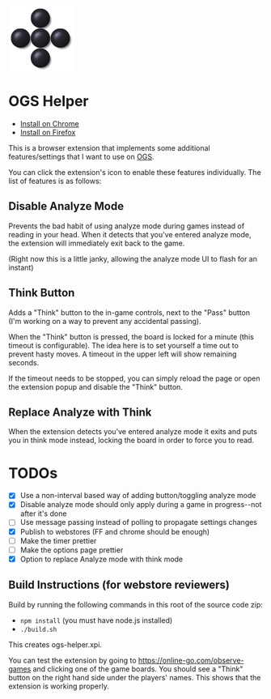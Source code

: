 ![logo](./resources/img/icon128.png)

# OGS Helper

- [Install on Chrome](https://chrome.google.com/webstore/detail/ogs-helper/biiacfebamlnmhlnfccicadcgdbclmei)
- [Install on Firefox](https://addons.mozilla.org/en-US/firefox/addon/ogs-helper)

This is a browser extension that implements some additional features/settings that I want to use on [OGS](https://online-go.com).

You can click the extension's icon to enable these features individually. The list of features is as follows:

## Disable Analyze Mode

Prevents the bad habit of using analyze mode during games instead of reading in your head. When it detects that you've entered analyze mode,
the extension will immediately exit back to the game.

(Right now this is a little janky, allowing the analyze mode UI to flash for an instant)

## Think Button

Adds a "Think" button to the in-game controls, next to the "Pass" button (I'm working on a way to prevent any accidental passing).

When the "Think" button is pressed, the board is locked for a minute (this timeout is configurable). The idea here is to set yourself a time out to
prevent hasty moves. A timeout in the upper left will show remaining seconds.

If the timeout needs to be stopped, you can simply reload the page or open the extension popup and disable the "Think" button.

## Replace Analyze with Think

When the extension detects you've entered analyze mode it exits and puts you in think mode instead, locking the board in order to force you to read.

# TODOs

- [x] Use a non-interval based way of adding button/toggling analyze mode
- [x] Disable analyze mode should only apply during a game in progress--not after it's done
- [ ] Use message passing instead of polling to propagate settings changes
- [x] Publish to webstores (FF and chrome should be enough)
- [ ] Make the timer prettier
- [ ] Make the options page prettier
- [x] Option to replace Analyze mode with think mode

## Build Instructions (for webstore reviewers)

Build by running the following commands in this root of the source code zip:

- `npm install` (you must have node.js installed)
- `./build.sh`

This creates ogs-helper.xpi.

You can test the extension by going to https://online-go.com/observe-games and clicking one of the game boards. You should see a "Think" button on the right hand side under the players' names. This shows that the extension is working properly.
